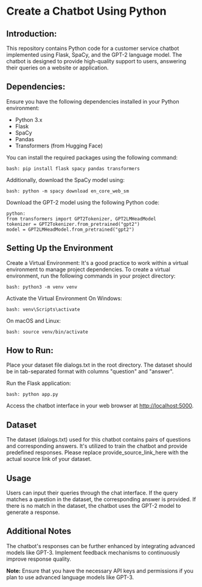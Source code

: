 <h1>Create a Chatbot Using Python</h1>

<h2>Introduction:</h2>

<p>This repository contains Python code for a customer service chatbot implemented using Flask, SpaCy, and the GPT-2 language model. The chatbot is designed to provide high-quality support to users, answering their queries on a website or application.</p>

<h2>Dependencies:</h2>

<p>Ensure you have the following dependencies installed in your Python environment:</p>

<ul>
  <li>Python 3.x</li>
  <li>Flask</li>
  <li>SpaCy</li>
  <li>Pandas</li>
  <li>Transformers (from Hugging Face)</li>
</ul>

<p>You can install the required packages using the following command:</p>

<pre><code>bash: pip install flask spacy pandas transformers</code></pre>

<p>Additionally, download the SpaCy model using:</p>

<pre><code>bash: python -m spacy download en_core_web_sm</code></pre>

<p>Download the GPT-2 model using the following Python code:</p>

<pre><code>python:
from transformers import GPT2Tokenizer, GPT2LMHeadModel
tokenizer = GPT2Tokenizer.from_pretrained("gpt2")
model = GPT2LMHeadModel.from_pretrained("gpt2")
</code></pre>

<h2>Setting Up the Environment</h2>

<p>Create a Virtual Environment: It's a good practice to work within a virtual environment to manage project dependencies. To create a virtual environment, run the following commands in your project directory:</p>

<pre><code>bash: python3 -m venv venv</code></pre>

<p>Activate the Virtual Environment On Windows:</p>

<pre><code>bash: venv\Scripts\activate</code></pre>

<p>On macOS and Linux:</p>

<pre><code>bash: source venv/bin/activate</code></pre>

<h2>How to Run:</h2>

<p>Place your dataset file dialogs.txt in the root directory. The dataset should be in tab-separated format with columns "question" and "answer".</p>

<p>Run the Flask application:</p>

<pre><code>bash: python app.py</code></pre>

<p>Access the chatbot interface in your web browser at <a href="http://localhost:5000">http://localhost:5000</a>.</p>

<h2>Dataset</h2>

<p>The dataset (dialogs.txt) used for this chatbot contains pairs of questions and corresponding answers. It's utilized to train the chatbot and provide predefined responses. Please replace provide_source_link_here with the actual source link of your dataset.</p>

<h2>Usage</h2>

<p>Users can input their queries through the chat interface. If the query matches a question in the dataset, the corresponding answer is provided. If there is no match in the dataset, the chatbot uses the GPT-2 model to generate a response.</p>

<h2>Additional Notes</h2>

<p>The chatbot's responses can be further enhanced by integrating advanced models like GPT-3. Implement feedback mechanisms to continuously improve response quality.</p>

<p><strong>Note:</strong> Ensure that you have the necessary API keys and permissions if you plan to use advanced language models like GPT-3.</p>
